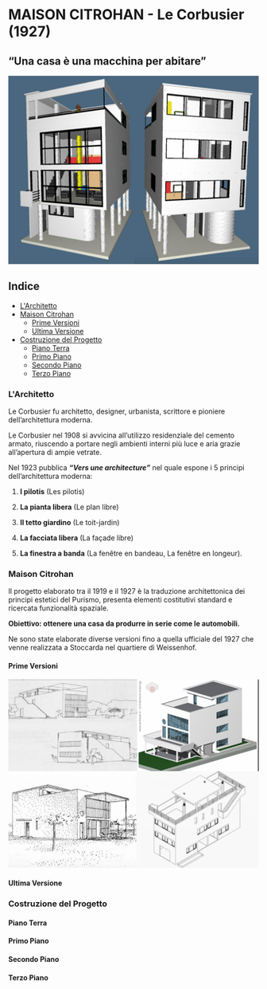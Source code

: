 # MAISON CITROHAN - Le Corbusier (1927)

## “Una casa è una macchina per abitare”

![Maison Citrohan](https://github.com/Veronicach30/projects-2016/blob/master/506920/COLLAGE.jpg)

## Indice
  - [L'Architetto](https://github.com/Veronicach30/projects-2016/blob/master/506920/README.md#larchitetto)
  - [Maison Citrohan](https://github.com/Veronicach30/projects-2016/blob/master/506920/README.md#maison-citrohan)
    -  [Prime Versioni](https://github.com/Veronicach30/projects-2016/blob/master/506920/README.md#prime-versioni)
    -  [Ultima Versione](https://github.com/Veronicach30/projects-2016/blob/master/506920/README.md#ultima-versione)
  - [Costruzione del Progetto](https://github.com/Veronicach30/projects-2016/blob/master/506920/README.md#costruzione-del-progetto)
    - [Piano Terra](https://github.com/Veronicach30/projects-2016/blob/master/506920/README.md#piano-terra)
    - [Primo Piano](https://github.com/Veronicach30/projects-2016/blob/master/506920/README.md#primo-piano)
    - [Secondo Piano](https://github.com/Veronicach30/projects-2016/blob/master/506920/README.md#secondo-piano)
    - [Terzo Piano](https://github.com/Veronicach30/projects-2016/blob/master/506920/README.md#terzo-piano)

### L'Architetto

Le Corbusier fu architetto, designer, urbanista, scrittore e pioniere dell’architettura moderna.

Le Corbusier nel 1908 si avvicina all’utilizzo residenziale del cemento armato, riuscendo a portare negli ambienti interni più luce e aria grazie all’apertura di ampie vetrate. 

Nel 1923 pubblica _**“Vers une architecture”**_ nel quale espone i 5 principi dell’architettura moderna:

1.	  **I pilotis** (Les pilotis) 

2.	  **La pianta libera** (Le plan libre) 

3.	  **Il tetto giardino** (Le toit-jardin) 

4.	  **La facciata libera** (La façade libre) 

5.	  **La finestra a banda** (La fenêtre en bandeau, La fenêtre en longeur).

### Maison Citrohan

Il progetto elaborato tra il 1919 e il 1927 è la traduzione architettonica dei principi estetici del Purismo, presenta elementi costitutivi standard e ricercata funzionalità spaziale.

**Obiettivo: ottenere una casa da produrre in serie come le automobili.**

Ne sono state elaborate diverse versioni fino a quella ufficiale del 1927 che venne realizzata a Stoccarda nel quartiere di Weissenhof.

#### Prime Versioni

![Prime Versioni](https://github.com/Veronicach30/projects-2016/blob/master/506920/PrecedentiVersioni.jpg)


#### Ultima Versione
### Costruzione del Progetto
#### Piano Terra
#### Primo Piano
#### Secondo Piano
#### Terzo Piano
